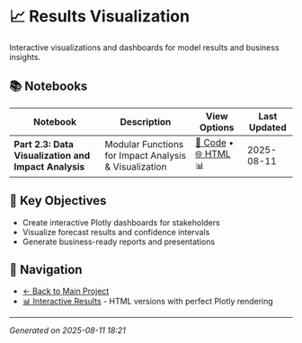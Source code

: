 # 📈 Results Visualization

Interactive visualizations and dashboards for model results and business insights.

## 📚 Notebooks

| Notebook | Description | View Options | Last Updated |
|----------|-------------|--------------|--------------|
| **Part 2.3: Data Visualization and Impact Analysis** | Modular Functions for Impact Analysis & Visualization | [📓 Code](notebooks/results_visualization/viz_impact_analysis.ipynb) • [🌐 HTML](docs/viz_impact_analysis.html) 📊 | 2025-08-11 |

## 🎯 Key Objectives

- Create interactive Plotly dashboards for stakeholders
- Visualize forecast results and confidence intervals
- Generate business-ready reports and presentations

## 🔗 Navigation

- [← Back to Main Project](../README.md)
- [📊 Interactive Results](../docs/) - HTML versions with perfect Plotly rendering

---
*Generated on 2025-08-11 18:21*